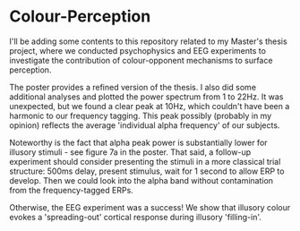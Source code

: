 # Colour-Perception
I'll be adding some contents to this repository related to my Master's thesis project, where we conducted psychophysics and EEG experiments to investigate the contribution of colour-opponent mechanisms to surface perception.

The poster provides a refined version of the thesis. I also did some additional analyses and plotted the power spectrum from 1 to 22Hz. It was unexpected, but we found a clear peak at 10Hz, which couldn't have been a harmonic to our frequency tagging. This peak possibly (probably in my opinion) reflects the average 'individual alpha frequency' of our subjects.

Noteworthy is the fact that alpha peak power is substantially lower for illusory stimuli - see figure 7a in the poster. That said, a follow-up experiment should consider presenting the stimuli in a more classical trial structure: 500ms delay, present stimulus, wait for 1 second to allow ERP to develop. Then we could look into the alpha band without contamination from the frequency-tagged ERPs.

Otherwise, the EEG experiment was a success! We show that illusory colour evokes a 'spreading-out' cortical response during illusory 'filling-in'.



